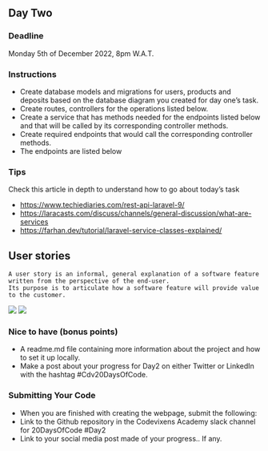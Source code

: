 ## Day Two

### Deadline
Monday 5th of December 2022, 8pm W.A.T.

### Instructions
- Create database models and migrations for users, products and deposits based on the database diagram you created for day one’s task.
- Create routes, controllers for the operations listed below.
- Create a service that has methods needed for the endpoints listed below and that will be called by its corresponding controller methods.
- Create required endpoints that would call the corresponding controller methods.
- The endpoints are listed below

### Tips
Check this article in depth to understand how to go about today’s task
- https://www.techiediaries.com/rest-api-laravel-9/
- https://laracasts.com/discuss/channels/general-discussion/what-are-services
- https://farhan.dev/tutorial/laravel-service-classes-explained/

## User stories
```
A user story is an informal, general explanation of a software feature written from the perspective of the end-user. 
Its purpose is to articulate how a software feature will provide value to the customer.
```

<img src="https://res.cloudinary.com/dar3e312jder/image/upload/v1670037947/academy/20DaysOfCode/2022/Screenshot_2022-12-03_at_04.24.09_fwkglb.png">
<img src="https://res.cloudinary.com/dar3e312jder/image/upload/v1670037968/academy/20DaysOfCode/2022/Screenshot_2022-12-03_at_04.25.55_remsmx.png">

### Nice to have (bonus points)
- A readme.md file containing more information about the project and how to set it up locally.
- Make a post about your progress for Day2 on either Twitter or LinkedIn with the hashtag #Cdv20DaysOfCode.

### Submitting Your Code
- When you are finished with creating the webpage, submit the following:
- Link to the Github repository in the Codevixens Academy slack channel for 20DaysOfCode #Day2
- Link to your social media post made of your progress.. If any.
